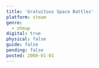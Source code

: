 ```yaml
---
title: 'Gratuitous Space Battles'
platform: steam
genre:
  - shmup
digital: true
physical: false
guide: false
pending: false
posted: 2000-01-01
---
```

